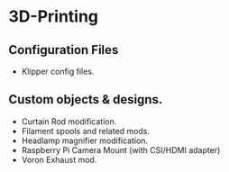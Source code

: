 # 3D-Printing

## Configuration Files
* Klipper config files.

## Custom objects &amp; designs.
* Curtain Rod modification.
* Filament spools and related mods.
* Headlamp magnifier modification.
* Raspberry Pi Camera Mount (with CSI/HDMI adapter)
* Voron Exhaust mod.
